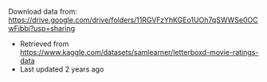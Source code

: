 Download data from: https://drive.google.com/drive/folders/11RGVFzYhKGEo1UOh7qSWWSe0OCwFibbi?usp=sharing
- Retrieved from https://www.kaggle.com/datasets/samlearner/letterboxd-movie-ratings-data
- Last updated 2 years ago